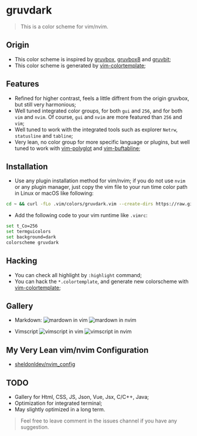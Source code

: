 # gruvdark

> This is a color scheme for vim/nvim.

## Origin

- This color scheme is inspired by [gruvbox](https://github.com/morhetz/gruvbox), [gruvbox8](https://github.com/lifepillar/vim-gruvbox8) and [gruvbit](https://github.com/habamax/vim-gruvbit);
- This color scheme is generated by [vim-colortemplate](https://github.com/lifepillar/vim-colortemplate);

## Features

- Refined for higher contrast, feels a little diffrent from the origin gruvbox, but still very harmonious;
- Well tuned integrated color groups, for both `gui` and `256`, and for both `vim` and `nvim`. Of course, `gui` and `nvim` are more featured than `256` and `vim`;
- Well tuned to work with the integrated tools such as explorer `Netrw`, `statusline` and `tabline`;
- Very lean, no color group for more specific language or plugins, but well tuned to work with [vim-polyglot](https://github.com/sheerun/vim-polyglot) and [vim-buftabline](https://github.com/ap/vim-buftabline);

## Installation

- Use any plugin installation method for vim/nvim; if you do not use `nvim` or any plugin manager, just copy the vim file to your run time color path in Linux or macOS like following:

```bash
cd ~ && curl -fLo .vim/colors/gruvdark.vim --create-dirs https://raw.githubusercontent.com/sheldonldev/vim-gruvdark/main/colors/gruvdark.vim
```

- Add the following code to your vim runtime like `.vimrc`:

```bash
set t_Co=256
set termguicolors
set background=dark
colorscheme gruvdark
```

## Hacking

- You can check all highlight by `:highlight` command;
- You can hack the `*.colortemplate`, and generate new colorscheme with [vim-colortemplate](https://github.com/lifepillar/vim-colortemplate);

## Gallery

- Markdown:
  ![mardown in vim](https://cdn.sheldonl.dev/vim-gruvdark/markdown-vim.webp)
  ![mardown in nvim](https://cdn.sheldonl.dev/vim-gruvdark/markdown-nvim.webp)

- Vimscript
  ![vimscript in vim](https://cdn.sheldonl.dev/vim-gruvdark/vimscript-vim.webp)
  ![vimscript in nvim](https://cdn.sheldonl.dev/vim-gruvdark/vimscript-nvim.webp)

## My Very Lean vim/nvim Configuration

- [sheldonldev/nvim_config](https://github.com/sheldonldev/nvim_config)

## TODO

- Gallery for Html, CSS, JS, Json, Vue, Jsx, C/C++, Java;
- Optimization for integrated terminal;
- May slightly optimized in a long term.

> Feel free to leave comment in the issues channel if you have any suggestion.
